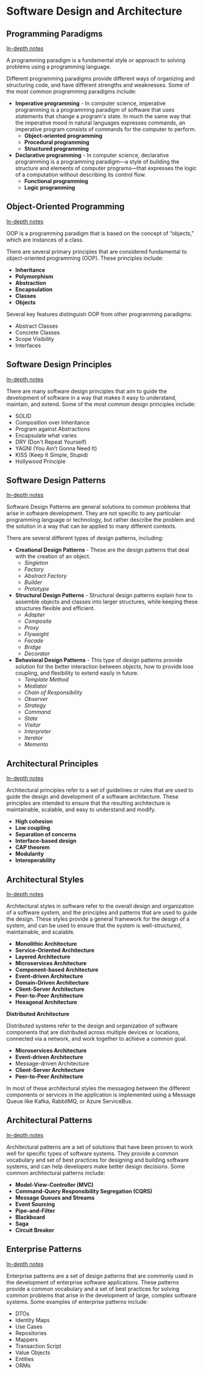 # Software Design and Architecture

## Programming Paradigms
[In-depth notes](02-programming-paradigms.md)

A programming paradigm is a fundamental style or approach to solving problems using a programming language.

Different programming paradigms provide different ways of organizing and structuring code, and have different strengths and weaknesses. Some of the most common programming paradigms include:
- **Imperative programming** - In computer science, imperative programming is a programming paradigm of software that uses statements that change a program's state. In much the same way that the imperative mood in natural languages expresses commands, an imperative program consists of commands for the computer to perform.
  - **Object-oriented programming**
  - **Procedural programming**
  - **Structured programming**
- **Declarative programming** - In computer science, declarative programming is a programming paradigm—a style of building the structure and elements of computer programs—that expresses the logic of a computation without describing its control flow.
  - **Functional programming**
  - **Logic programming**
## Object-Oriented Programming
[In-depth notes](03-object-oriented-programming.md)

OOP is a programming paradigm that is based on the concept of “objects,” which are instances of a class.

There are several primary principles that are considered fundamental to object-oriented programming (OOP). These principles include:
- **Inheritance**
- **Polymorphism**
- **Abstraction**
- **Encapsulation**
- **Classes**
- **Objects**

Several key features distinguish OOP from other programming paradigms:
- Abstract Classes
- Concrete Classes
- Scope Visibility
- Interfaces
## Software Design Principles
[In-depth notes](04-software-design-principles.md)

There are many software design principles that aim to guide the development of software in a way that makes it easy to understand, maintain, and extend. Some of the most common design principles include:
- SOLID
- Composition over Inheritance
- Program against Abstractions
- Encapsulate what varies
- DRY (Don't Repeat Yourself)
- YAGNI (You Ain’t Gonna Need It)
- KISS (Keep It Simple, Stupid)
- Hollywood Principle
## Software Design Patterns
[In-depth notes](04-software-design-principles.md)

Software Design Patterns are general solutions to common problems that arise in software development. They are not specific to any particular programming language or technology, but rather describe the problem and the solution in a way that can be applied to many different contexts.

There are several different types of design patterns, including:
- **Creational Design Patterns** - These are the design patterns that deal with the creation of an object.
	- *Singleton*
	- *Factory*
	- *Abstract Factory*
	- *Builder*
	- *Prototype*
- **Structural Design Patterns** - Structural design patterns explain how to assemble objects and classes into larger structures, while keeping these structures flexible and efficient.
	- *Adapter*
	- *Composite*
	- *Proxy*
	- *Flyweight*
	- *Facade*
	- *Bridge*
	- *Decorator*
- **Behavioral Design Patterns** - This type of design patterns provide solution for the better interaction between objects, how to provide lose coupling, and flexibility to extend easily in future.
	- *Template Method*
	- *Mediator*
	- *Chain of Responsibility*
	- *Observer*
	- *Strategy*
	- *Command*
	- *State*
	- *Visitor*
	- *Interpreter*
	- *Iterator*
	- *Memento*
## Architectural Principles
[In-depth notes](06-architectural-principles.md)

Architectural principles refer to a set of guidelines or rules that are used to guide the design and development of a software architecture. These principles are intended to ensure that the resulting architecture is maintainable, scalable, and easy to understand and modify. 

- **High cohesion**
- **Low coupling**
- **Separation of concerns**
- **Interface-based design**
- **CAP theorem**
- **Modularity**
- **Interoperability**
## Architectural Styles
[In-depth notes](07-architectural-styles.md)

Architectural styles in software refer to the overall design and organization of a software system, and the principles and patterns that are used to guide the design. These styles provide a general framework for the design of a system, and can be used to ensure that the system is well-structured, maintainable, and scalable.

- **Monolithic Architecture** 
- **Service-Oriented Architecture**
- **Layered Architecture**
- **Microservices Architecture**
- **Component-based Architecture**
- **Event-driven Architecture**
- **Domain-Driven Architecture**
- **Client-Server Architecture**
- **Peer-to-Peer Architecture**
- **Hexagonal Architecture**

**Distributed Architecture**

Distributed systems refer to the design and organization of software components that are distributed across multiple devices or locations, connected via a network, and work together to achieve a common goal.
 - **Microservices Architecture** 
 - **Event-driven Architecture**
 - Message-driven Architecture
 - **Client-Server Architecture**
 - **Peer-to-Peer Architecture**

In most of these architectural styles the messaging between the different components or services in the application is implemented using a Message Queue like Kafka, RabbitMQ, or Azure ServiceBus.
## Architectural Patterns
[In-depth notes](08-architectural-patterns.md)

Architectural patterns are a set of solutions that have been proven to work well for specific types of software systems. They provide a common vocabulary and set of best practices for designing and building software systems, and can help developers make better design decisions. Some common architectural patterns include:
- **Model-View-Controller (MVC)**
- **Command-Query Responsibility Segregation (CQRS)**
- **Message Queues and Streams**
- **Event Sourcing**
- **Pipe-and-Filter**
- **Blackboard**
- **Saga**
- **Circuit Breaker**
## Enterprise Patterns
[In-depth notes](09-enterprise-patterns.md)

Enterprise patterns are a set of design patterns that are commonly used in the development of enterprise software applications. These patterns provide a common vocabulary and a set of best practices for solving common problems that arise in the development of large, complex software systems. Some examples of enterprise patterns include:
- DTOs
- Identity Maps
- Use Cases
- Repositories
- Mappers
- Transaction Script
- Value Objects
- Entities
- ORMs